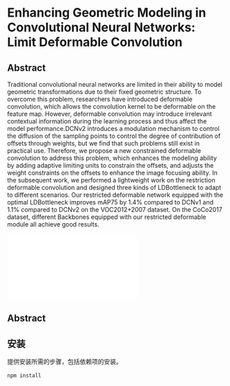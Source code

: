 # Enhancing Geometric Modeling in Convolutional Neural Networks: Limit Deformable Convolution


## Abstract

Traditional convolutional neural networks are limited in their ability to model geometric transformations due to their fixed geometric structure. To overcome this problem, researchers have introduced deformable convolution, which allows the convolution kernel to be deformable on the feature map. However, deformable convolution may introduce irrelevant contextual information during the learning process and thus affect the model performance.DCNv2 introduces a modulation mechanism to control the diffusion of the sampling points to control the degree of contribution of offsets through weights, but we find that such problems still exist in practical use. Therefore, we propose a new constrained deformable convolution to address this problem, which enhances the modeling ability by adding adaptive limiting units to constrain the offsets, and adjusts the weight constraints on the offsets to enhance the image focusing ability. In the subsequent work, we performed a lightweight work on the restriction deformable convolution and designed three kinds of LDBottleneck to adapt to different scenarios. Our restricted deformable network equipped with the optimal LDBottleneck improves mAP75 by 1.4\% compared to DCNv1 and 1.1\% compared to DCNv2 on the VOC2012+2007 dataset. On the CoCo2017 dataset, different Backbones equipped with our restricted deformable module all achieve good results.

![image](./Figure1.pdf)
## Abstract

## 安装

提供安装所需的步骤，包括依赖项的安装。

```bash
npm install
